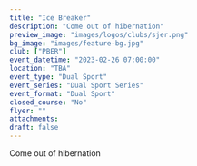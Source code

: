 ```yaml
---
title: "Ice Breaker"
description: "Come out of hibernation"
preview_image: "images/logos/clubs/sjer.png"
bg_image: "images/feature-bg.jpg"
club: ["PBER"]
event_datetime: "2023-02-26 07:00:00"
location: "TBA"
event_type: "Dual Sport"
event_series: "Dual Sport Series"
event_format: "Dual Sport"
closed_course: "No"
flyer: ""
attachments:
draft: false
---
```


Come out of hibernation
